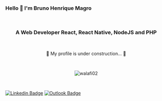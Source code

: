 ### Hello 👋 I'm Bruno Henrique Magro

<br>
<h3 align="center">A Web Developer React, React Native, NodeJS and PHP</h3>

<br>

<div align="center">
  <p align="center">🚧 My profile is under construction... 🚧</p>
</div>

<br>

<p align="center">
  <img src="https://github-readme-stats.vercel.app/api?username=brunohmagro&show_icons=true" alt="walafi02" />
</p>

<br>

[![Linkedin Badge](https://img.shields.io/badge/-Bruno%20Magro-4978FF?style=flat-square&logo=Linkedin&logoColor=white&link=https://www.linkedin.com/in/brunohmagro/)](https://www.linkedin.com/in/brunohmagro/) 
[![Outlook Badge](https://img.shields.io/badge/-brunohmagro@hotmail.com-4978FF?style=flat-square&logo=microsoft-outlook&logoColor=white&link=mailto:brunohmagro@hotmail.com)](mailto:brunohmagro@hotmail.com)
